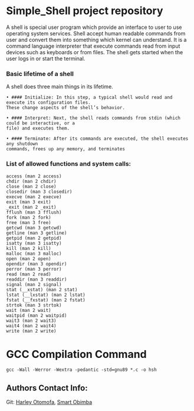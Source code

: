 # Simple_Shell project repository

A shell is special user program which provide an interface to user to use
operating system services. 
Shell accept human readable commands from user
and convert them into something which kernel can understand. 
It is a command
language interpreter that execute commands read from input devices such as
keyboards or from files. 
The shell gets started when the user logs in or start the
terminal.

### Basic lifetime of a shell

A shell does three main things in its lifetime.

    • #### Initialize: In this step, a typical shell would read and execute its configuration files.
    These change aspects of the shell’s behavior.

    • #### Interpret: Next, the shell reads commands from stdin (which could be interactive, or a
    file) and executes them.

    • #### Terminate: After its commands are executed, the shell executes any shutdown
    commands, frees up any memory, and terminates

### List of allowed functions and system calls:

    access (man 2 access)
    chdir (man 2 chdir)
    close (man 2 close)
    closedir (man 3 closedir)
    execve (man 2 execve)
    exit (man 3 exit)
    _exit (man 2 _exit)
    fflush (man 3 fflush)
    fork (man 2 fork)
    free (man 3 free)
    getcwd (man 3 getcwd)
    getline (man 3 getline)
    getpid (man 2 getpid)
    isatty (man 3 isatty)
    kill (man 2 kill)
    malloc (man 3 malloc)
    open (man 2 open)
    opendir (man 3 opendir)
    perror (man 3 perror)
    read (man 2 read)
    readdir (man 3 readdir)
    signal (man 2 signal)
    stat (__xstat) (man 2 stat)
    lstat (__lxstat) (man 2 lstat)
    fstat (__fxstat) (man 2 fstat)
    strtok (man 3 strtok)
    wait (man 2 wait)
    waitpid (man 2 waitpid)
    wait3 (man 2 wait3)
    wait4 (man 2 wait4)
    write (man 2 write)


# GCC Compilation Command

    gcc -Wall -Werror -Wextra -pedantic -std=gnu89 *.c -o hsh


## Authors Contact Info:

Git: [Harley Otomofa](https://github.com/HarleyOtos), [Smart Obimba](https://github.com/obimbasmart)